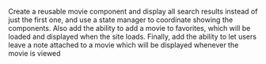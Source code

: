 Create a reusable movie component and display all search results instead of just the first one, and use a state manager to coordinate showing the components.  Also add the ability to add a movie to favorites, which will be loaded and displayed when the site loads. Finally, add the ability to let users leave a note attached to a movie which will be displayed whenever the movie is viewed
